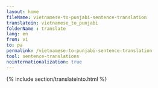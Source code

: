 ```yaml
---
layout: home
fileName: vietnamese-to-punjabi-sentence-translation
translatein: vietnamese_to_punjabi
folderName : translate
lang: en
from: vi
to: pa
permalink: /vietnamese-to-punjabi-sentence-translation
tool: sentence-translations
nointernationalization: true
---
```

{% include section/translateinto.html %}
